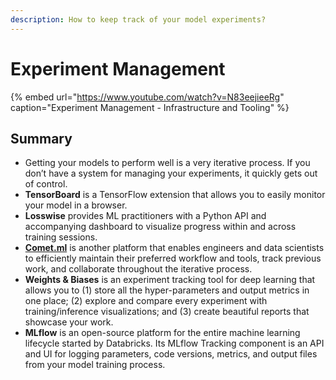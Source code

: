 ```yaml
---
description: How to keep track of your model experiments?
---
```


# Experiment Management

{% embed url="https://www.youtube.com/watch?v=N83eejieeRg" caption="Experiment Management - Infrastructure and Tooling" %}

## Summary

* Getting your models to perform well is a very iterative process. If you don’t have a system for managing your experiments, it quickly gets out of control.
* **TensorBoard** is a TensorFlow extension that allows you to easily monitor your model in a browser.
* **Losswise** provides ML practitioners with a Python API and accompanying dashboard to visualize progress within and across training sessions.
* [**Comet.ml**](http://comet.ml/) is another platform that enables engineers and data scientists to efficiently maintain their preferred workflow and tools, track previous work, and collaborate throughout the iterative process.
* **Weights & Biases** is an experiment tracking tool for deep learning that allows you to \(1\) store all the hyper-parameters and output metrics in one place; \(2\) explore and compare every experiment with training/inference visualizations; and \(3\) create beautiful reports that showcase your work.
* **MLflow** is an open-source platform for the entire machine learning lifecycle started by Databricks. Its MLflow Tracking component is an API and UI for logging parameters, code versions, metrics, and output files from your model training process.

